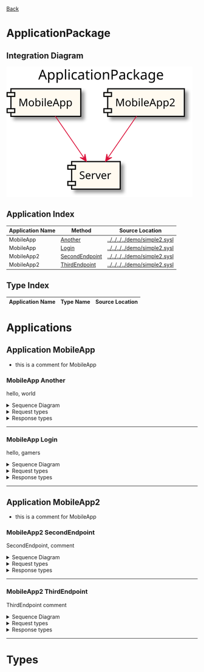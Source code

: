 

[Back](../README.md)


# ApplicationPackage

## Integration Diagram
![](integration.svg)







## Application Index
| Application Name | Method | Source Location |
----|----|----
MobileApp | [Another](#MobileApp-Another) | [../../../../demo/simple2.sysl](../../../../demo/simple2.sysl)|  
MobileApp | [Login](#MobileApp-Login) | [../../../../demo/simple2.sysl](../../../../demo/simple2.sysl)|  
MobileApp2 | [SecondEndpoint](#MobileApp2-SecondEndpoint) | [../../../../demo/simple2.sysl](../../../../demo/simple2.sysl)|  
MobileApp2 | [ThirdEndpoint](#MobileApp2-ThirdEndpoint) | [../../../../demo/simple2.sysl](../../../../demo/simple2.sysl)|  

## Type Index
| Application Name | Type Name | Source Location |
----|----|----




# Applications





## Application MobileApp

- this is a comment for MobileApp





### MobileApp Another
hello, world

<details>
<summary>Sequence Diagram</summary>

![](MobileApp/another.svg)
</details>

<details>
<summary>Request types</summary>

#### Request types

No Request types





</details>
<details>
<summary>Response types</summary>

#### Response types




Response Response Response

![](Server/response.svg)



</details>

---





### MobileApp Login
hello, gamers

<details>
<summary>Sequence Diagram</summary>

![](MobileApp/login.svg)
</details>

<details>
<summary>Request types</summary>

#### Request types





![](Server/request.svg)



</details>
<details>
<summary>Response types</summary>

#### Response types




Empty Empty Empty

![](MegaDatabase/empty.svg)



</details>

---






## Application MobileApp2

- this is a comment for MobileApp





### MobileApp2 SecondEndpoint
SecondEndpoint, comment

<details>
<summary>Sequence Diagram</summary>

![](MobileApp2/secondendpoint.svg)
</details>

<details>
<summary>Request types</summary>

#### Request types





![](Server/request.svg)



</details>
<details>
<summary>Response types</summary>

#### Response types




Empty Empty Empty

![](MegaDatabase/empty.svg)



</details>

---





### MobileApp2 ThirdEndpoint
ThirdEndpoint comment

<details>
<summary>Sequence Diagram</summary>

![](MobileApp2/thirdendpoint.svg)
</details>

<details>
<summary>Request types</summary>

#### Request types

No Request types





</details>
<details>
<summary>Response types</summary>

#### Response types




Response Response Response

![](Server/response.svg)



</details>

---




# Types







<div class="footer">

